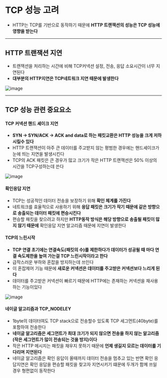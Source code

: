 # TCP 성능 고려
 - HTTP는 TCP를 기반으로 동작하기 때문에 **HTTP 트랜잭션의 성능은 TCP 성능에 영향을 받는다**
 ---
 
 ## HTTP 트랜잭션 지연
  - 트랜잭션을 처리하는 시간에 비해 TCP커넥션 설정, 전송, 응답 소요시간이 너무 지연된다
  - **대부분의 HTTP지연은 TCP네트워크 지연 때문에 발생한다**
 
 ![image](https://user-images.githubusercontent.com/104821475/188907051-25861268-a9bc-4691-bec3-f21834c3f945.png)

---

 ## TCP 성능 관련 중요요소
  
 #### TCP 커넥션 핸드 셰이크 지연
 - **SYN -> SYN/ACK -> ACK and data로 하는 패킷교환은 HTTP 성능을 크게 저하시킬수 있다**
 - HTTP 트랜잭션이 아주 큰 데이터를 주고받지 않는 평범한 경우에는 핸드셰이크가 눈에 띄는 지연을 발생시킨다
 - TCP의 ACK 패킷은 큰 경우가 많고 크기가 작은 HTTP 트랜잭션은 50% 이상의 시간을 TCP구성하는데 쓴다
 
 ![image](https://user-images.githubusercontent.com/104821475/188907858-bd876eff-c063-4d6e-9113-945ff5c64f8a.png)

 #### 확인응답 지연
 - TCP는 성공적인 데이터 전송을 보장하기 위해 **확인 체계를 가진다**
 - 네트워크를 효율적으로 사용하기 위해 **응답 패킷은 크기가 작기 때문에 같은 방향으로 송출되는 데이터 패킷에 편승시킨다**
 - 편승할 패킷을 찾으려고 하지만 **HTTP동작 방식은 해당 방향으로 송출될 패킷이 많지 않기 때문에** 확인응답 지연 알고리즘 때문에 지연이 발생한다

 #### TCP의 느린시작
 - **TCP 연결 초기에는 연결속도(패킷의 수)를 제한하다가 데이터가 성공될 때 마다 연결 속도제한을 높여 가는걸 TCP 느린시작이라고 한다**
 - 급작스러운 부하와 혼잡을 방지하는데 쓰인다
 - 이 혼잡제어 기능 때문에 **새로운 커넥션은 데이터를 주고받은 커넥션보다 느리게 된다**
 - 데이터를 주고받은 커넥션이 빠르기 때문에 HTTP에는 존재하는 커넥션을 재사용하는 기능이있다

![image](https://user-images.githubusercontent.com/104821475/188909045-2466f1ce-46b5-4be3-99e2-d925fc9488cc.png)

 #### 네이글 알고리즘과 TCP_NODELEY
 - 1byte의 데이터여도 TCP stack으로 전송할수 있도록 TCP 세그먼트(40byte)를 포함하여 전송한다
 - **네이글 알고리즘은 세그먼트가 최대 크기가 되지 않으면 전송을 하지 않는 알고리즘(작은 세그먼트가 많이 전송되는 것을 방지)이다**
 - 작은 HTTP 메시지는 패킷을 채우지 못하기 때문에 **언제 생길지 모르는 데이터를 기다리며 지연된다**
 - 네이글 알고리즘은 확인 응답이 올때까지 데이터 전송을 멈추고 있는 반면 확인 응답지연은 확인 응답을 편승할 패킷을 찾고자 지연시키기 떄문에 두개가 함께 쓰일 경우 형편없이 동작한다


 
